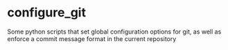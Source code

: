configure_git
=============

Some python scripts that set global configuration options for git, as well as enforce a commit message format in the current repository